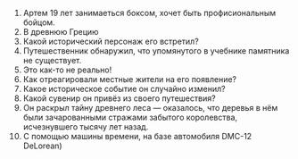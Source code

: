 1. Артем 19 лет занимаеться боксом, хочет быть профисиональным бойцом.
2. В древнюю Грецию
3. Какой исторический персонаж его встретил?
4. Путешественник обнаружил, что упомянутого в учебнике памятника не существует.
5. Это как-то не реально!
6. Как отреагировали местные жители на его появление?
7. Какое историческое событие он случайно изменил?
8. Какой сувенир он привёз из своего путешествия?
9. Он раскрыл тайну древнего леса — оказалось, что деревья в нём были зачарованными стражами забытого королевства, исчезнувшего тысячу лет назад.
10. С помощью машины времени, на базе автомобиля DMC-12 DeLorean)
